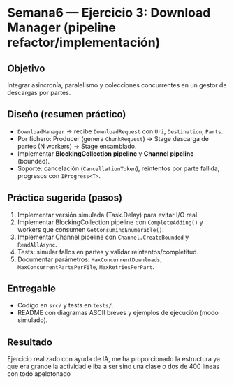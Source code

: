 # Semana6 — Ejercicio 3: Download Manager (pipeline refactor/implementación)

## Objetivo
Integrar asincronía, paralelismo y colecciones concurrentes en un gestor de descargas por partes.

## Diseño (resumen práctico)
- `DownloadManager` → recibe `DownloadRequest` con `Uri`, `Destination`, `Parts`.  
- Por fichero: Producer (genera `ChunkRequest`) → Stage descarga de partes (N workers) → Stage ensamblado.  
- Implementar **BlockingCollection pipeline** y **Channel pipeline** (bounded).  
- Soporte: cancelación (`CancellationToken`), reintentos por parte fallida, progresos con `IProgress<T>`.

## Práctica sugerida (pasos)
1. Implementar versión simulada (Task.Delay) para evitar I/O real.  
2. Implementar BlockingCollection pipeline con `CompleteAdding()` y workers que consumen `GetConsumingEnumerable()`.  
3. Implementar Channel pipeline con `Channel.CreateBounded` y `ReadAllAsync`.  
4. Tests: simular fallos en partes y validar reintentos/completitud.  
5. Documentar parámetros: `MaxConcurrentDownloads`, `MaxConcurrentPartsPerFile`, `MaxRetriesPerPart`.

## Entregable
- Código en `src/` y tests en `tests/`.  
- README con diagramas ASCII breves y ejemplos de ejecución (modo simulado).

## Resultado
Ejercicio realizado con ayuda de IA, me ha proporcionado la estructura ya que era grande la actividad e iba a ser sino una clase o dos de 400 lineas con todo apelotonado